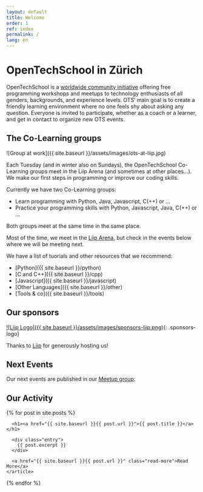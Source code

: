 ```yaml
---
layout: default
title: Welcome
order: 1
ref: index
permalink: /
lang: en
---
```


# OpenTechSchool in Zürich

OpenTechSchool is a [worldwide community initiative](http://www.opentechschool.org/) offering free programming workshops and meetups to technology enthusiasts of all genders, backgrounds, and experience levels. OTS’ main goal is to create a friendly learning environment where no one feels shy about asking any question. Everyone is invited to participate, whether as a coach or a learner, and get in contact to organize new OTS events.

## The Co-Learning groups

![Group at work]({{ site.baseurl }}/assets/images/ots-at-liip.jpg)

Each Tuesday (and in winter also on Sundays), the OpenTechSchool Co-Learning groups meet in the Liip Arena (and sometimes at other places…). We make our first steps in programming or improve our coding skills.

Currently we have two Co-Learning groups:

- Learn programming with Python, Java, Javascript, C(++) or …
- Practice your programming skills with Python, Javascript, Java, C(++) or …

Both groups meet at the same time in the same place.

Most of the time, we meet in the [Liip Arena](), but check in the events below where we will be meeting next.


We have a list of tuorials and other resources that we recommend:

- [Python]({{ site.baseurl }}/python)
- [C and C++]({{ site.baseurl }}/cpp)
- [Javascript]({{ site.baseurl }}/javascript)
- [Other Languages]({{ site.baseurl }}/other)
- [Tools & co]({{ site.baseurl }}/tools)

## Our sponsors

[![Liip Logo]({{ site.baseurl }}/assets/images/sponsors-liip.png)](https://liip.ch){: .sponsors-logo}


Thanks to [Liip](https://liip.ch) for generously hosting us!

## Next Events

Our next events are published in our [Meetup group](https://www.meetup.com/opentechschool-zurich):

<div id="meetupEvents"></div>
<script src="/js/meetup.js"></script>

## Our Activity

<div class="posts">
  {% for post in site.posts %}
    <article class="post">

      <h1><a href="{{ site.baseurl }}{{ post.url }}">{{ post.title }}</a></h1>

      <div class="entry">
        {{ post.excerpt }}
      </div>

      <a href="{{ site.baseurl }}{{ post.url }}" class="read-more">Read More</a>
    </article>
  {% endfor %}
</div>
